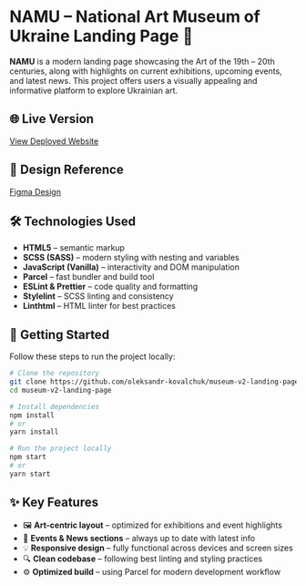 # NAMU – National Art Museum of Ukraine Landing Page 🎨

**NAMU** is a modern landing page showcasing the Art of the 19th – 20th centuries, along with highlights on current exhibitions, upcoming events, and latest news. This project offers users a visually appealing and informative platform to explore Ukrainian art.

## 🌐 Live Version

[View Deployed Website](https://oleksandr-kovalchuk.github.io/museum-v2-landing-page/)

## 🎨 Design Reference

[Figma Design](https://www.figma.com/file/HL3XGt5ZatvJoYBhOaWY5x/museum-prototype?node-id=323%3A1957)

## 🛠 Technologies Used

- **HTML5** – semantic markup
- **SCSS (SASS)** – modern styling with nesting and variables
- **JavaScript (Vanilla)** – interactivity and DOM manipulation
- **Parcel** – fast bundler and build tool
- **ESLint & Prettier** – code quality and formatting
- **Stylelint** – SCSS linting and consistency
- **Linthtml** – HTML linter for best practices

## 🚀 Getting Started

Follow these steps to run the project locally:

```bash
# Clone the repository
git clone https://github.com/oleksandr-kovalchuk/museum-v2-landing-page.git
cd museum-v2-landing-page

# Install dependencies
npm install
# or
yarn install

# Run the project locally
npm start
# or
yarn start
```

## ✨ Key Features

- 🖼️ **Art-centric layout** – optimized for exhibitions and event highlights
- 📅 **Events & News sections** – always up to date with latest info
- 💡 **Responsive design** – fully functional across devices and screen sizes
- 🔍 **Clean codebase** – following best linting and styling practices
- ⚙️ **Optimized build** – using Parcel for modern development workflow
